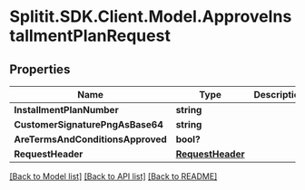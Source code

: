 # Splitit.SDK.Client.Model.ApproveInstallmentPlanRequest
## Properties

Name | Type | Description | Notes
------------ | ------------- | ------------- | -------------
**InstallmentPlanNumber** | **string** |  | [optional] 
**CustomerSignaturePngAsBase64** | **string** |  | [optional] 
**AreTermsAndConditionsApproved** | **bool?** |  | 
**RequestHeader** | [**RequestHeader**](RequestHeader.md) |  | [optional] 

[[Back to Model list]](../README.md#documentation-for-models) [[Back to API list]](../README.md#documentation-for-api-endpoints) [[Back to README]](../README.md)

